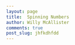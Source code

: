 ```yaml
--- 
layout: page
title:  Spinning Numbers 
author: Willy McAllister
comments: true
post_slug: jhfkdhfdd
---
```

